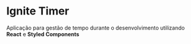 # Ignite Timer

Aplicação para gestão de tempo durante o desenvolvimento utilizando **React** e **Styled Components**